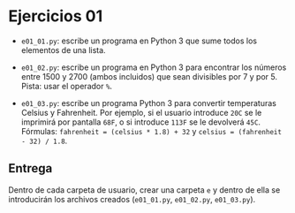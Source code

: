 # Ejercicios 01

* `e01_01.py`: escribe un programa en Python 3 que sume todos los elementos de una lista.

* `e01_02.py`: escribe un programa en Python 3 para encontrar los números entre 1500 y 2700 (ambos incluidos) que sean divisibles por 7 y por 5. Pista: usar el operador `%`.

* `e01_03.py`: escribe un programa Python 3 para convertir temperaturas Celsius y Fahrenheit. Por ejemplo, si el usuario introduce `20C` se le imprimirá por pantalla `68F`, o si introduce `113F` se le devolverá `45C`. Fórmulas: `fahrenheit = (celsius * 1.8) + 32` y `celsius = (fahrenheit - 32) / 1.8`.

## Entrega

Dentro de cada carpeta de usuario, crear una carpeta `e` y dentro de ella se introducirán los archivos creados (`e01_01.py`, `e01_02.py`, `e01_03.py`).

